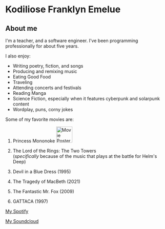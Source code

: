 # Kodiliose Franklyn Emelue

## About me

I'm a teacher, and a software engineer. I've been programming professionally for about five years.

I also enjoy:
- Writing poetry, fiction, and songs
- Producing and remixing music
- Eating Good Food
- Traveling
- Attending concerts and festivals
- Reading Manga
- Science Fiction, especially when it features cyberpunk and solarpunk content
- Wordplay, puns, corny jokes

Some of my favorite movies are:
1. Princess Mononoke
    <img alt="Movie Poster for the film Princess Mononoke by Hayao Miyazaki" src="https://academymuseumstore.org/cdn/shop/files/mononoke.jpg?v=1748983204" width="50vw" height="50vw">
    

2. The Lord of the Rings: The Two Towers       
    (*specifically* because of the music that plays at the battle for Helm's Deep)

3. Devil in a Blue Dress (1995)

4. The Tragedy of MacBeth (2021)

5. The Fantastic Mr. Fox (2009)

6. GATTACA (1997)

[My Spotify](https://open.spotify.com/artist/2uLTlLeaLY9eeotC7S4ggl?si=C80iAh1tS2mnCwB5goVT2Q)

[My Soundcloud](https://on.soundcloud.com/uLh2ir090mxitCfvVl) 
